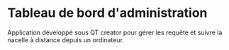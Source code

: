 # Tableau de bord d'administration

Application développé sous QT creator pour gérer les requête et suivre la nacelle à distance depuis un ordinateur.
